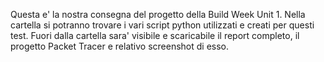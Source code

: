 Questa e' la nostra consegna del progetto della Build Week Unit 1.
Nella cartella si potranno trovare i vari script python utilizzati e creati per questi test.
Fuori dalla cartella sara' visibile e scaricabile il report completo, il progetto Packet Tracer e relativo screenshot di esso.
